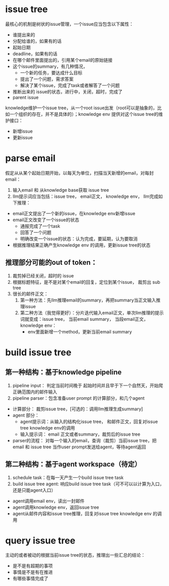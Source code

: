 # issue tree
最核心的机制是树状的issue管理，一个issue应当包含以下属性：
+ 谁提出来的
+ 分配给谁的，如果有的话
+ 起始日期
+ deadline，如果有的话
+ 在哪个邮件里面提出的，引用某个email的原始链接
+ 这个issue的summary，有几种情况，
    + 一个新的任务，要达成什么目标
    + 提出了一个问题，需求答案
    + 解决了某个issue，完成了task或者解答了一个问题
+ 推断出来的 issue的状态，进行中，关闭，超时，完成了
+ parent issue

knowledge维护一个issue tree，从一个root issue出发（root可以是抽象的，比如一个组织的存在，并不是具体的）；knowledge env 提供对这个issue tree的维护接口：
+ 新增issue
+ 更新issue

# parse email
假定从从某个起始日期开始，以每天为单位，扫描当天新增的email，对每封email：
1. 输入email 和 从knowledge base获取 issue tree
2. llm提示词应当包括：issue tree， email正文， knowledge env， llm完成如下推理：
+ email正文提出了一个新的issue，在knowledge env新增issue
+ email正文改变了一个issue的状态
    + 通报完成了一个task
    + 回答了一个问题
    + 明确改变一个issue的状态：认为完成，要延期，认为要取消
+ 根据推理结果正确产生knowledge env 的调用，更新issue tree的状态

## 推理部分可能的out of token：
1. 裁剪掉已经关闭，超时的 issue
2. 根据标题特征，是不是对某个email的回复，定位到某个issue， 裁剪出 sub tree
2. 很长的邮件正文：
    1. 第一种方法：先llm推理email的summary，再把summary当正文输入推理issue
    2. 第二种方法（我觉得更好）：分片迭代输入email正文，单次llm推理的提示词就变成：issue tree， 当前email summary， 当段email正文，knowledge env：
        + env里面新增一个method，更新当前email summary


# build issue tree
## 第一种结构：基于knowledge pipeline
1. pipeline input： 判定当前时间晚于 起始时间并且早于下一个自然天，开始爬正确范围内的邮件输入
2. pipeline parser：包含准备user prompt 的计算部分，和几个agent
+ 计算部分： 裁剪issue tree，[可选的：调用llm推理生成summary]
+ agent 部分：
    + agent提示词：从输入的结构化issue tree， 和邮件正文，回复对issue tree knowledge env的调用
    + 输入提示词： email 正文或者summary，裁剪后的issue tree
+ parser的流程：
    对每一个输入的email，查询（裁剪）当前issue tree，把email 和 issue tree 当作user prompt发送给agent，等待agent返回


## 第二种结构：基于agent workspace（待定）
1. schedule task：在每一天产生一个build issue tree task
2. build issue tree agent: 响应build issue tree task（可不可以以计算为入口，还是只能agent入口）
+ agent调用email env，读出一封邮件
+ agent调用knowledge env，返回issue tree
+ agent从邮件内容和issue tree推理，回复对issue tree knowledge env 的调用

# query issue tree
主动的或者被动的根据当前issue tree的状态，推理出一些汇总的结论：
+ 是不是有超期的事项
+ 事情是不是有在推进
+ 有哪些事情完成了